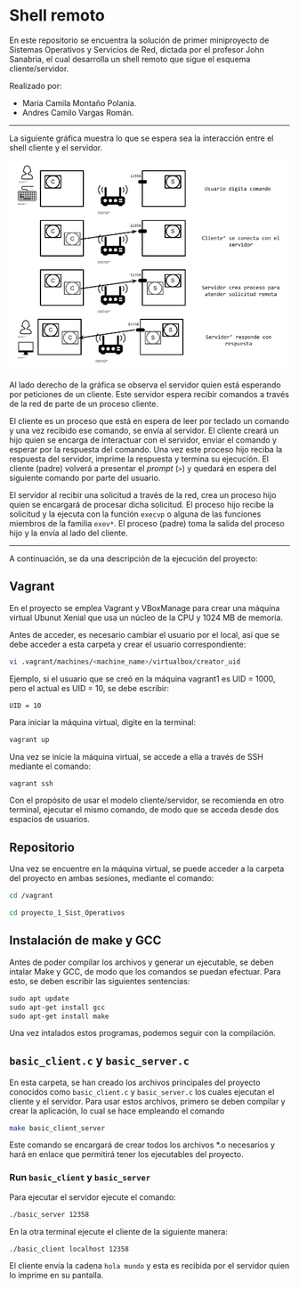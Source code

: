 # Shell remoto

En este repositorio se encuentra la solución de primer miniproyecto de Sistemas Operativos y Servicios de Red, dictada por el profesor John Sanabria, el cual desarrolla un shell remoto que sigue el esquema cliente/servidor. 

Realizado por:

- Maria Camila Montaño Polania.
- Andres Camilo Vargas Román.

---

La siguiente gráfica muestra lo que se espera sea la interacción entre el shell cliente y el servidor. 

<img src="figures/MiniShellRemoto.png" alt="Mini Shell Remoto Cliente/Servidor" width="650"/>

Al lado derecho de la gráfica se observa el servidor quien está esperando por peticiones de un cliente.
Este servidor espera recibir comandos a través de la red de parte de un proceso cliente.

El cliente es un proceso que está en espera de leer por teclado un comando y una vez recibido ese comando, se envía al servidor.
El cliente creará un hijo quien se encarga de interactuar con el servidor, enviar el comando y esperar por la respuesta del comando.
Una vez este proceso hijo reciba la respuesta del servidor, imprime la respuesta y termina su ejecución.
El cliente (padre) volverá a presentar el *prompt* (`>`) y quedará en espera del siguiente comando por parte del usuario.

El servidor al recibir una solicitud a través de la red, crea un proceso hijo quien se encargará de procesar dicha solicitud. 
El proceso hijo recibe la solicitud y la ejecuta con la función `execvp` o alguna de las funciones miembros de la familia `exev*`.
El proceso (padre) toma la salida del proceso hijo y la envía al lado del cliente.

---

A continuación, se da una descripción de la ejecución del proyecto:

## Vagrant

En el proyecto se emplea Vagrant y VBoxManage para crear una máquina virtual Ubunut Xenial que usa un núcleo de la CPU y 1024 MB de memoria.

Antes de acceder, es necesario cambiar el usuario por el local, así que se debe acceder a esta carpeta y crear el usuario correspondiente:

```bash
vi .vagrant/machines/<machine_name>/virtualbox/creator_uid
```

Ejemplo, si el usuario que se creó en la máquina vagrant1 es UID = 1000, pero el actual es UID = 10, se debe escribir:

```
UID = 10
```


Para iniciar la máquina virtual, digite en la terminal:

```bash
vagrant up
```

Una vez se inicie la máquina virtual, se accede a ella a través de SSH mediante el comando:

```bash
vagrant ssh
```

Con el propósito de usar el modelo cliente/servidor, se recomienda en otro terminal, ejecutar el mismo comando, de modo que se acceda desde dos espacios de usuarios.

## Repositorio

Una vez se encuentre en la máquina virtual, se puede acceder a la carpeta del proyecto en ambas sesiones, mediante el comando:


```bash
cd /vagrant
```

```bash
cd proyecto_1_Sist_Operativos
```

## Instalación de make y GCC

Antes de poder compilar los archivos y generar un ejecutable, se deben intalar Make y GCC, de modo que los comandos se puedan efectuar. Para esto, se deben escribir las siguientes sentencias:


```
sudo apt update
sudo apt-get install gcc
sudo apt-get install make
```

Una vez intalados estos programas, podemos seguir con la compilación.


## `basic_client.c` y `basic_server.c`

En esta carpeta, se han creado los archivos principales del proyecto conocidos como `basic_client.c` y `basic_server.c` los cuales ejecutan el cliente y el servidor. Para usar estos archivos, primero se deben compilar y crear la aplicación, lo cual se hace empleando el comando

```bash
make basic_client_server
```

Este comando se encargará de crear todos los archivos *.o necesarios y hará en enlace que permitirá tener los ejecutables del proyecto.

### Run `basic_client` y `basic_server` 

Para ejecutar el servidor ejecute el comando:

```bash
./basic_server 12358
``` 

En la otra terminal ejecute el cliente de la siguiente manera:

```bash
./basic_client localhost 12358
```

El cliente envía la cadena `hola mundo` y esta es recibida por el servidor quien lo imprime en su pantalla.

<!--### `file_client` y `file_server` 

Para ver en operación este ejemplo se debe ejecutar el comando `make file_client_server` que se encarga de compilar los archivos objeto que requiere este aplicativo (`tcp.o`) y el cliente (`file_client`) y el servidor (`file_server`). 

Para ejecutar el servidor ejecute el comando `file_server 12358 tcp.c`. 
El servidor apenas reciba una solicitud, enviará el archivo `tcp.c` al cliente.

Abra otra terminal y en ella ejecute el cliente de la siguiente manera `./file_client localhost 12358 demo.c`.
Una vez se ejecute, el cliente recibirá el archivo del servidor y lo almacenará con el nombre `demo.c`.
-->

<!--
## Elementos que quedan pendientes

* Manejar los errores que se puedan presentar a la hora de ejecutar un comando al lado del servidor. El cliente debe ver ese error.

* Se debe implementar el cambio de directorio emitido desde el cliente y este se vea reflejado en el servidor. Es decir, que se posibilite el cambio de directorio.

* Brindar soporte para la ejecución de comandos compuestos y unidos por el *pipe* (`|`).

* Brindar soporte para la redirección de la salida de la ejecución de un comando. Esta redirección deberá residir al lado del cliente. Quizá se requiera un preprocesamiento del lado del cliente de modo que se haga conciencia que la salida no irá a pantalla sino a un archivo.
-->

